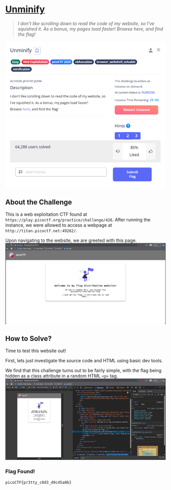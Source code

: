 # <u>Unminify</u>
> *I don't like scrolling down to read the code of my website, so I've squished it. As a bonus, my pages load faster!
Browse here, and find the flag!*

![CTF Details](/2025/(Web)%20Unminify/screenshots/description.png)

## About the Challenge
This is a web exploitation CTF found at `https://play.picoctf.org/practice/challenge/426`. After running the instance, we were allowed to access a webpage at `http://titan.picoctf.net:49262/`.

Upon navigating to the website, we are greeted with this page.
![Web Server Landing Page](/2025/(Web)%20Unminify/screenshots/landing_page.png)

## How to Solve?
Time to test this website out!

First, lets just investigate the source code and HTML using basic dev tools.

We find that this challenge turns out to be fairly simple, with the flag being hidden as a class attribute in a random HTML `<p>` tag.
![Flag Found in HTML](/2025/(Web)%20Unminify/screenshots/flag.png)

### Flag Found!
```
picoCTF{pr3tty_c0d3_d9c45a0b}
```